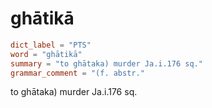 # ghātikā

``` toml
dict_label = "PTS"
word = "ghātikā"
summary = "to ghātaka) murder Ja.i.176 sq."
grammar_comment = "(f. abstr."
```

to ghātaka) murder Ja.i.176 sq.

